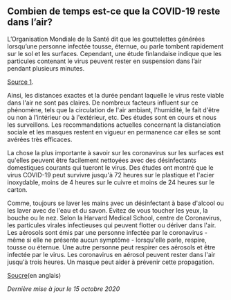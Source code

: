 ## Combien de temps est-ce que la COVID-19 reste dans l’air?

L’Organisation Mondiale de la Santé dit que les gouttelettes générées lorsqu’une personne infectée tousse, éternue, ou parle tombent rapidement sur le sol et les surfaces. Cependant, une étude finlandaise indique que les particules contenant le virus peuvent rester en suspension dans l’air pendant plusieurs minutes.

[Source 1](https://www.who.int/news-room/q-a-detail/q-a-coronaviruses).

Ainsi, les distances exactes et la durée pendant laquelle le virus reste viable dans l'air ne sont pas claires. De nombreux facteurs influent sur ce phénomène, tels que la circulation de l'air ambiant, l'humidité, le fait d'être ou non à l'intérieur ou à l'extérieur, etc. Des études sont en cours et nous les surveillons. Les recommandations actuelles concernant la distanciation sociale et les masques restent en vigueur en permanence car elles se sont avérées très efficaces.

La chose la plus importante à savoir sur les coronavirus sur les surfaces est qu'elles peuvent être facilement nettoyées avec des désinfectants domestiques courants qui tueront le virus. Des études ont montré que le virus COVID-19 peut survivre jusqu'à 72 heures sur le plastique et l'acier inoxydable, moins de 4 heures sur le cuivre et moins de 24 heures sur le carton.

Comme, toujours se laver les mains avec un désinfectant à base d'alcool ou les laver avec de l'eau et du savon. Évitez de vous toucher les yeux, la bouche ou le nez. Selon la Harvard Medical School, centre de Coronavirus, les particules virales infectieuses qui peuvent flotter ou dériver dans l'air. Les aérosols sont émis par une personne infectée par le coronavirus - même si elle ne présente aucun symptôme - lorsqu'elle parle, respire, tousse ou éternue. Une autre personne peut respirer ces aérosols et être infectée par le virus. Les coronavirus en aérosol peuvent rester dans l'air jusqu'à trois heures. Un masque peut aider à prévenir cette propagation.

[Soucre](https://www.health.harvard.edu/diseases-and-conditions/coronavirus-resource-center#:~:text=Aerosols%20are%20emitted%20by%20a,for%20up%20to%20three%20hours)(en anglais)

_Dernière mise à jour le 15 octobre 2020_
